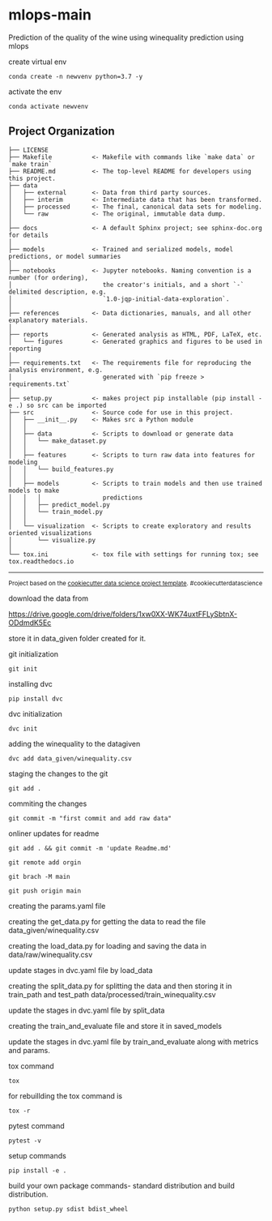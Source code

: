 mlops-main
==============================

Prediction of the quality of the wine using winequality prediction using mlops

create virtual env



    conda create -n newvenv python=3.7 -y


activate the env



    conda activate newvenv


Project Organization
------------

    ├── LICENSE
    ├── Makefile           <- Makefile with commands like `make data` or `make train`
    ├── README.md          <- The top-level README for developers using this project.
    ├── data
    │   ├── external       <- Data from third party sources.
    │   ├── interim        <- Intermediate data that has been transformed.
    │   ├── processed      <- The final, canonical data sets for modeling.
    │   └── raw            <- The original, immutable data dump.
    │
    ├── docs               <- A default Sphinx project; see sphinx-doc.org for details
    │
    ├── models             <- Trained and serialized models, model predictions, or model summaries
    │
    ├── notebooks          <- Jupyter notebooks. Naming convention is a number (for ordering),
    │                         the creator's initials, and a short `-` delimited description, e.g.
    │                         `1.0-jqp-initial-data-exploration`.
    │
    ├── references         <- Data dictionaries, manuals, and all other explanatory materials.
    │
    ├── reports            <- Generated analysis as HTML, PDF, LaTeX, etc.
    │   └── figures        <- Generated graphics and figures to be used in reporting
    │
    ├── requirements.txt   <- The requirements file for reproducing the analysis environment, e.g.
    │                         generated with `pip freeze > requirements.txt`
    │
    ├── setup.py           <- makes project pip installable (pip install -e .) so src can be imported
    ├── src                <- Source code for use in this project.
    │   ├── __init__.py    <- Makes src a Python module
    │   │
    │   ├── data           <- Scripts to download or generate data
    │   │   └── make_dataset.py
    │   │
    │   ├── features       <- Scripts to turn raw data into features for modeling
    │   │   └── build_features.py
    │   │
    │   ├── models         <- Scripts to train models and then use trained models to make
    │   │   │                 predictions
    │   │   ├── predict_model.py
    │   │   └── train_model.py
    │   │
    │   └── visualization  <- Scripts to create exploratory and results oriented visualizations
    │       └── visualize.py
    │
    └── tox.ini            <- tox file with settings for running tox; see tox.readthedocs.io


--------

<p><small>Project based on the <a target="_blank" href="https://drivendata.github.io/cookiecutter-data-science/">cookiecutter data science project template</a>. #cookiecutterdatascience</small></p>


download the data from

https://drive.google.com/drive/folders/1xw0XX-WK74uxtFFLySbtnX-ODdmdK5Ec

store it in data_given folder created for it.

git initialization

    git init
    
installing dvc

    pip install dvc

dvc initialization

    dvc init

adding the winequality to the datagiven

    dvc add data_given/winequality.csv

staging the changes to the git 

    git add .
 
commiting the changes

    git commit -m "first commit and add raw data"

onliner updates for readme

    git add . && git commit -m 'update Readme.md'

    git remote add orgin 

    git brach -M main

    git push origin main

creating the params.yaml file

creating the get_data.py for getting the data to read the file data_given/winequality.csv

creating the load_data.py for loading and saving the data in data/raw/winequality.csv

update stages in dvc.yaml file by load_data

creating the split_data.py for splitting the data and then storing it in train_path and test_path data/processed/train_winequality.csv

update the stages in dvc.yaml file by split_data

creating the train_and_evaluate file and store it in saved_models

update the stages in dvc.yaml file by train_and_evaluate along with metrics and params.

tox command

    tox

for rebuillding the tox command is

    tox -r

pytest command

    pytest -v

setup commands

    pip install -e .

build your own package commands- standard distribution and build distribution.

    python setup.py sdist bdist_wheel
